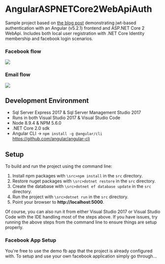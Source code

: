 # AngularASPNETCore2WebApiAuth
Sample project based on <a href="https://fullstackmark.com/post/13/jwt-authentication-with-aspnet-core-2-web-api-angular-5-net-core-identity-and-facebook-login">the blog post</a> demonstrating jwt-based authentication with an Angular (v5.2.1) frontend and ASP.NET Core 2 WebApi. Includes both local user registration with .NET Core Identity membership and facebook login scenarios.

### Facebook flow
<img src="https://fullstackmark.com/img/posts/13/angular-spa-aspnet-core-web-api-authentication-with-facebook-login-flow.gif" />

### Email flow
<img src="https://fullstackmark.com/img/posts/13/angular-spa-aspnet-core-web-api-authentication-with-email-signup-flow.gif" />

## Development Environment
- Sql Server Express 2017 & Sql Server Management Studio 2017
- Runs in both Visual Studio 2017 & Visual Studio Code
- Node 8.9.4 & NPM 5.6.0
- .NET Core 2.0 sdk
- Angular CLI -> `npm install -g @angular/cli` https://github.com/angular/angular-cli
 

## Setup
To build and run the project using the command line:
1. Install npm packages with `\src>npm install` in the `src` directory.
2. Restore nuget packages with `\src>dotnet restore` in the `src` directory.
3. Create the database with `\src>dotnet ef database update` in the `src` directory.
4. Run the project with `\src>dotnet run` in the `src` directory.
5. Point your browser to **http://localhost:5000**.

Of course, you can also run it from either Visual Studio 2017 or Visual Studio Code with the IDE handling most of the steps above.  If you have issues, try running the above steps from the command line to ensure things are setup properly.

### Facebook App Setup
You're free to use the demo fb app that the project is already configured with.  To setup and use your own facebook application simply go through...
